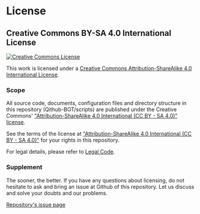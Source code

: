 # License

## Creative Commons BY-SA 4.0 International License 

<a rel="license" href="http://creativecommons.org/licenses/by-sa/4.0/"><img alt="Creative Commons License" style="border-width:0" src="https://i.creativecommons.org/l/by-sa/4.0/88x31.png" /></a>

This work is licensed under a <a rel="license" href="http://creativecommons.org/licenses/by-sa/4.0/">Creative Commons Attribution-ShareAlike 4.0 International License</a>.

### Scope

All source code, documents, configuration files and directory structure in this repository (Qithub-BOT/scripts) are published under the Creative Commons' ["Attribution-ShareAlike 4.0 International (CC BY - SA 4.0)" license](https://creativecommons.org/licenses/by-sa/4.0/).

See the terms of the license at ["Attribution-ShareAlike 4.0 International (CC BY - SA 4.0)"](https://creativecommons.org/licenses/by-sa/4.0/) for your rights in this repository.

For legal details, please refer to [Legal Code](https://creativecommons.org/licenses/by-sa/4.0/legalcode).

### Supplement

The sooner, the better. If you have any questions about licensing, do not hesitate to ask and bring an issue at Github of this repository. Let us discuss and solve your doubts and our problems.

[Repository's issue page](https://github.com/Qithub-BOT/scripts/issues)